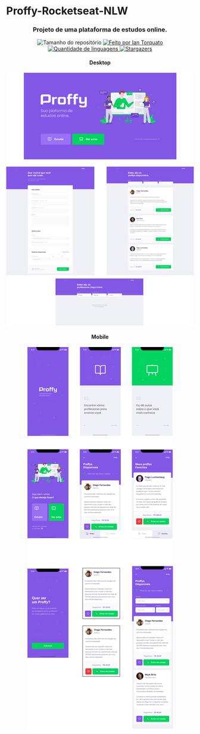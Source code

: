 <h1> Proffy-Rocketseat-NLW</h1>

<h3 align="center">Projeto de uma plataforma de estudos online.</h3>

<p align="center">
  <img alt="Tamanho do repositório" src="https://img.shields.io/github/repo-size/IanTorquato/Proffy-Rocketseat-NLW">
  
  <a href="https://www.instagram.com/ian_1408/">
    <img alt="Feito por Ian Torquato" src="https://img.shields.io/badge/made%20by-Ian%20Torquato-%2304D361">
  </a>
  
  <a href="https://github.com/IanTorquato/Proffy-Rocketseat-NLW/search?l=typescript">
    <img alt="Quantidade de linguagens" src="https://img.shields.io/github/languages/count/IanTorquato/Proffy-Rocketseat-NLW">
  </a>
  
  <a href="https://github.com/IanTorquato/Proffy-Rocketseat-NLW/stargazers">
    <img alt="Stargazers" src="https://img.shields.io/github/stars/IanTorquato/Proffy-Rocketseat-NLW">
  </a>
</p>

<h4 align="center">Desktop</h4>
<p align="center"><img src="./Imagens Readme GitHub/imgAppDesktop.png"></p>

<h4 align="center">Mobile</h4>
<p align="center"><img src="./Imagens Readme GitHub/imgAppMobile.png"></p>
